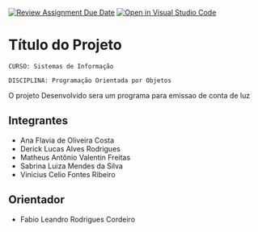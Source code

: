 [![Review Assignment Due Date](https://classroom.github.com/assets/deadline-readme-button-24ddc0f5d75046c5622901739e7c5dd533143b0c8e959d652212380cedb1ea36.svg)](https://classroom.github.com/a/U2JBmGZJ)
[![Open in Visual Studio Code](https://classroom.github.com/assets/open-in-vscode-718a45dd9cf7e7f842a935f5ebbe5719a5e09af4491e668f4dbf3b35d5cca122.svg)](https://classroom.github.com/online_ide?assignment_repo_id=15192507&assignment_repo_type=AssignmentRepo)
# Título do Projeto

`CURSO: Sistemas de Informação`

`DISCIPLINA: Programação Orientada por Objetos`



O projeto Desenvolvido sera um programa para emissao de conta de luz 

## Integrantes

* Ana Flavia de Oliveira Costa
* Derick Lucas Alves Rodrigues
* Matheus Antônio Valentin Freitas
* Sabrina Luiza Mendes da Silva
* Vinicius Celio Fontes Ribeiro

## Orientador

*  Fabio Leandro Rodrigues Cordeiro


